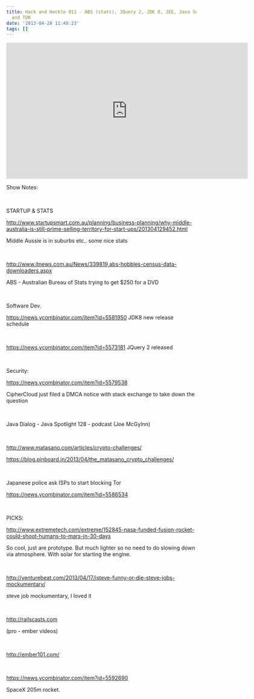 ```yaml
---
title: Hack and Heckle 011 - ABS (stats), JQuery 2, JDK 8, JEE, Java Security Release
  and TOR
date: '2013-04-28 11:48:23'
tags: []
---
```


<iframe style="border: none" src="http://html5-player.libsyn.com/embed/episode/id/2303381/height/360/width/640/theme/legacy/direction/no/autoplay/no/autonext/no/thumbnail/yes/preload/no/no_addthis/no/" height="360" width="640" scrolling="no"></iframe>
<p dir="ltr">Show Notes:</p>
<b><b> </b></b>
<p dir="ltr">STARTUP &amp; STATS</p>
<p dir="ltr"><a href="http://www.startupsmart.com.au/planning/business-planning/why-middle-australia-is-still-prime-selling-territory-for-start-ups/201304129452.html">http://www.startupsmart.com.au/planning/business-planning/why-middle-australia-is-still-prime-selling-territory-for-start-ups/201304129452.html</a></p>
<p dir="ltr">Middle Aussie is in suburbs etc.. some nice stats</p>
<b><b> </b></b>
<p dir="ltr"><a href="http://www.itnews.com.au/News/339819,abs-hobbles-census-data-downloaders.aspx">http://www.itnews.com.au/News/339819,abs-hobbles-census-data-downloaders.aspx</a></p>
<p dir="ltr">ABS - Australian Bureau of Stats trying to get $250 for a DVD</p>
<b><b> </b></b>
<p dir="ltr">Software Dev.</p>
<p dir="ltr"><a href="https://news.ycombinator.com/item?id=5581950">https://news.ycombinator.com/item?id=5581950</a> JDK8 new release schedule</p>
<b><b> </b></b>
<p dir="ltr"><a href="https://news.ycombinator.com/item?id=5573181">https://news.ycombinator.com/item?id=5573181</a> JQuery 2 released</p>
<b><b> </b></b>
<p dir="ltr">Security:</p>
<p dir="ltr"><a href="https://news.ycombinator.com/item?id=5579538">https://news.ycombinator.com/item?id=5579538</a></p>
<p dir="ltr">CipherCloud just filed a DMCA notice with stack exchange to take down the question</p>
<b><b> </b></b>
<p dir="ltr">Java Dialog - Java Spotlight 128 - podcast (Joe McGylnn)</p>
<b><b> </b></b>
<p dir="ltr"><a href="http://www.matasano.com/articles/crypto-challenges/">http://www.matasano.com/articles/crypto-challenges/</a></p>
<p dir="ltr"><a href="https://blog.pinboard.in/2013/04/the_matasano_crypto_challenges/">https://blog.pinboard.in/2013/04/the_matasano_crypto_challenges/</a></p>
<b><b> </b></b>
<p dir="ltr">Japanese police ask ISPs to start blocking Tor</p>
<p dir="ltr"><a href="https://news.ycombinator.com/item?id=5586534">https://news.ycombinator.com/item?id=5586534</a></p>
<b><b> </b></b>
<p dir="ltr">PICKS:</p>
<p dir="ltr"><a href="http://www.extremetech.com/extreme/152845-nasa-funded-fusion-rocket-could-shoot-humans-to-mars-in-30-days">http://www.extremetech.com/extreme/152845-nasa-funded-fusion-rocket-could-shoot-humans-to-mars-in-30-days</a></p>
<p dir="ltr">So cool, just are prototype. But much lighter so no need to do slowing down via atmosphere. With solar for starting the engine.</p>
<b><b> </b></b>
<p dir="ltr"><a href="http://venturebeat.com/2013/04/17/isteve-funny-or-die-steve-jobs-mockumentary/">http://venturebeat.com/2013/04/17/isteve-funny-or-die-steve-jobs-mockumentary/</a></p>
<p dir="ltr">steve job mockumentary, I loved it</p>
<b><b> </b></b>
<p dir="ltr"><a href="http://railscasts.com/">http://railscasts.com</a></p>
<p dir="ltr">(pro - ember videos)</p>
<b><b> </b></b>
<p dir="ltr"><a href="http://ember101.com/">http://ember101.com/</a></p>
<b><b> </b></b>
<p dir="ltr"><a href="https://news.ycombinator.com/item?id=5592690">https://news.ycombinator.com/item?id=5592690</a></p>
<p dir="ltr">SpaceX 205m rocket.</p>
&nbsp;
